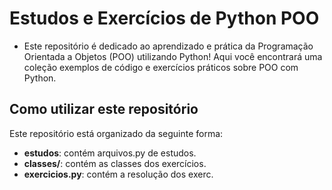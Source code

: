 # Estudos e Exercícios de Python POO
- Este repositório é dedicado ao aprendizado e prática da Programação Orientada a Objetos (POO) utilizando Python! Aqui você encontrará uma coleção exemplos de código e exercícios práticos sobre POO com Python.

## Como utilizar este repositório
<p>Este repositório está organizado da seguinte forma:</p>

- **estudos**: contém arquivos.py de estudos.
- **classes/**: contém as classes dos exercícios.
- **exercicios.py**: contém a resolução dos exerc.